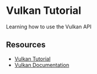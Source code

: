 # Vulkan Tutorial

Learning how to use the Vulkan API

## Resources

* [Vulkan Tutorial](https://vulkan-tutorial.com)
* [Vulkan Documentation](https://docs.vulkan.org/spec/latest/index.html)